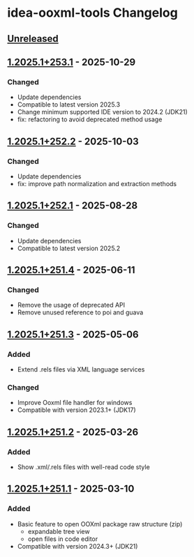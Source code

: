 <!-- Keep a Changelog guide -> https://keepachangelog.com -->

# idea-ooxml-tools Changelog

## [Unreleased]

## [1.2025.1+253.1] - 2025-10-29

### Changed

- Update dependencies
- Compatible to latest version 2025.3
- Change minimum supported IDE version to 2024.2 (JDK21)
- fix: refactoring to avoid deprecated method usage

## [1.2025.1+252.2] - 2025-10-03

### Changed

- Update dependencies
- fix: improve path normalization and extraction methods

## [1.2025.1+252.1] - 2025-08-28

### Changed

- Update dependencies
- Compatible to latest version 2025.2

## [1.2025.1+251.4] - 2025-06-11

### Changed

- Remove the usage of deprecated API
- Remove unused reference to poi and guava

## [1.2025.1+251.3] - 2025-05-06

### Added

- Extend .rels files via XML language services

### Changed

- Improve Ooxml file handler for windows
- Compatible with version 2023.1+ (JDK17)

## [1.2025.1+251.2] - 2025-03-26

### Added

- Show .xml/.rels files with well-read code style

## [1.2025.1+251.1] - 2025-03-10

### Added

- Basic feature to open OOXml package raw structure (zip)
  + expandable tree view
  + open files in code editor
- Compatible with version 2024.3+ (JDK21)

[Unreleased]: https://github.com/winkingzhang/idea-ooxml-tools/compare/v1.2025.1+253.1...HEAD
[1.2025.1+253.1]: https://github.com/winkingzhang/idea-ooxml-tools/compare/v1.2025.1+252.2...v1.2025.1+253.1
[1.2025.1+252.2]: https://github.com/winkingzhang/idea-ooxml-tools/compare/v1.2025.1+252.1...v1.2025.1+252.2
[1.2025.1+252.1]: https://github.com/winkingzhang/idea-ooxml-tools/compare/v1.2025.1+251.4...v1.2025.1+252.1
[1.2025.1+251.4]: https://github.com/winkingzhang/idea-ooxml-tools/compare/v1.2025.1+251.3...v1.2025.1+251.4
[1.2025.1+251.3]: https://github.com/winkingzhang/idea-ooxml-tools/compare/v1.2025.1+251.2...v1.2025.1+251.3
[1.2025.1+251.2]: https://github.com/winkingzhang/idea-ooxml-tools/compare/v1.2025.1+251.1...v1.2025.1+251.2
[1.2025.1+251.1]: https://github.com/winkingzhang/idea-ooxml-tools/commits/v1.2025.1+251.1
